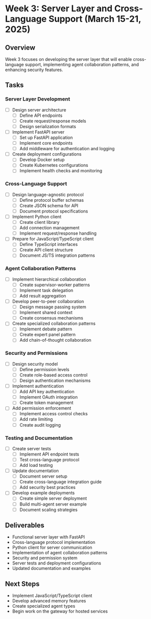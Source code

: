 # Week 3: Server Layer and Cross-Language Support (March 15-21, 2025)

## Overview
Week 3 focuses on developing the server layer that will enable cross-language support, implementing agent collaboration patterns, and enhancing security features.

## Tasks

### Server Layer Development
- [ ] Design server architecture
  - [ ] Define API endpoints
  - [ ] Create request/response models
  - [ ] Design serialization formats
- [ ] Implement FastAPI server
  - [ ] Set up FastAPI application
  - [ ] Implement core endpoints
  - [ ] Add middleware for authentication and logging
- [ ] Create deployment configurations
  - [ ] Develop Docker setup
  - [ ] Create Kubernetes configurations
  - [ ] Implement health checks and monitoring

### Cross-Language Support
- [ ] Design language-agnostic protocol
  - [ ] Define protocol buffer schemas
  - [ ] Create JSON schema for API
  - [ ] Document protocol specifications
- [ ] Implement Python client
  - [ ] Create client library
  - [ ] Add connection management
  - [ ] Implement request/response handling
- [ ] Prepare for JavaScript/TypeScript client
  - [ ] Define TypeScript interfaces
  - [ ] Create API client structure
  - [ ] Document JS/TS integration patterns

### Agent Collaboration Patterns
- [ ] Implement hierarchical collaboration
  - [ ] Create supervisor-worker patterns
  - [ ] Implement task delegation
  - [ ] Add result aggregation
- [ ] Develop peer-to-peer collaboration
  - [ ] Design message passing system
  - [ ] Implement shared context
  - [ ] Create consensus mechanisms
- [ ] Create specialized collaboration patterns
  - [ ] Implement debate pattern
  - [ ] Create expert panel pattern
  - [ ] Add chain-of-thought collaboration

### Security and Permissions
- [ ] Design security model
  - [ ] Define permission levels
  - [ ] Create role-based access control
  - [ ] Design authentication mechanisms
- [ ] Implement authentication
  - [ ] Add API key authentication
  - [ ] Implement OAuth integration
  - [ ] Create token management
- [ ] Add permission enforcement
  - [ ] Implement access control checks
  - [ ] Add rate limiting
  - [ ] Create audit logging

### Testing and Documentation
- [ ] Create server tests
  - [ ] Implement API endpoint tests
  - [ ] Test cross-language protocol
  - [ ] Add load testing
- [ ] Update documentation
  - [ ] Document server setup
  - [ ] Create cross-language integration guide
  - [ ] Add security best practices
- [ ] Develop example deployments
  - [ ] Create simple server deployment
  - [ ] Build multi-agent server example
  - [ ] Document scaling strategies

## Deliverables
- Functional server layer with FastAPI
- Cross-language protocol implementation
- Python client for server communication
- Implementation of agent collaboration patterns
- Security and permission system
- Server tests and deployment configurations
- Updated documentation and examples

## Next Steps
- Implement JavaScript/TypeScript client
- Develop advanced memory features
- Create specialized agent types
- Begin work on the gateway for hosted services
